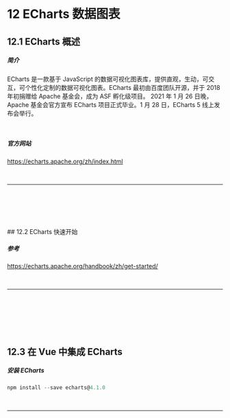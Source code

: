 # 12	ECharts 数据图表

## 12.1	ECharts 概述

##### 简介

ECharts 是一款基于 JavaScript 的数据可视化图表库，提供直观，生动，可交互，可个性化定制的数据可视化图表。ECharts 最初由百度团队开源，并于 2018 年初捐赠给 Apache 基金会，成为 ASF 孵化级项目。
2021 年 1 月 26 日晚，Apache 基金会官方宣布 ECharts 项目正式毕业。1 月 28 日，ECharts 5 线上发布会举行。

<br>

##### 官方网站

https://echarts.apache.org/zh/index.html

<br>

----

<div STYLE="page-break-after: always;">
    <br>
	<br>
	<br>
	<br>
	<br>
</div>
## 12.2	ECharts 快速开始

##### 参考

https://echarts.apache.org/handbook/zh/get-started/

<br>

---

<div STYLE="page-break-after: always;">
    <br>
	<br>
	<br>
	<br>
	<br>
</div>

## 12.3	在 Vue 中集成 ECharts

#####  安装 ECharts

```nood.js
npm install --save echarts@4.1.0
```

<br>

---

<div STYLE="page-break-after: always;">
    <br>
	<br>
	<br>
	<br>
	<br>
</div>
